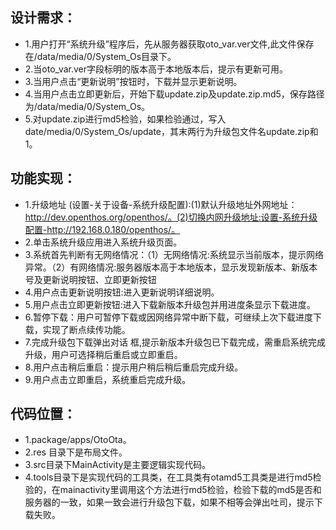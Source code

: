 ## 设计需求：  

  - 1.用户打开“系统升级”程序后，先从服务器获取oto_var.ver文件,此文件保存在/data/media/0/System_Os目录下。
  - 2.当oto_var.ver字段标明的版本高于本地版本后，提示有更新可用。
  - 3.当用户点击“更新说明”按钮时，下载并显示更新说明。
  - 4.当用户点击立即更新后，开始下载update.zip及update.zip.md5，保存路径为/data/media/0/System_Os。
  - 5.对update.zip进行md5检验，如果检验通过，写入date/media/0/System_Os/update，其末两行为升级包文件名update.zip和1。


## 功能实现：

  - 1.升级地址 (设置-关于设备-系统升级配置):(1)默认升级地址外网地址：http://dev.openthos.org/openthos/。(2)切换内网升级地址:设置-系统升级配置-http://192.168.0.180/openthos/。
  - 2.单击系统升级应用进入系统升级页面。
  - 3.系统首先判断有无网络情况：（1）无网络情况:系统显示当前版本，提示网络异常。（2）有网络情况:服务器版本高于本地版本，显示发现新版本、新版本号及更新说明按钮、立即更新按钮
  - 4.用户点击更新说明按钮:进入更新说明详细说明。
  - 5.用户点击立即更新按钮:进入下载新版本升级包并用进度条显示下载进度。 
  - 6.暂停下载：用户可暂停下载或因网络异常中断下载，可继续上次下载进度下载，实现了断点续传功能。 
  - 7.完成升级包下载弹出对话 框,提示新版本升级包已下载完成，需重启系统完成升级，用户可选择稍后重启或立即重启。 
  - 8.用户点击稍后重启：提示用户稍后稍后重启完成升级。
  - 9.用户点击立即重启，系统重启完成升级。


## 代码位置：

  - 1.package/apps/OtoOta。
  - 2.res 目录下是布局文件。
  - 3.src目录下MainActivity是主要逻辑实现代码。
  - 4.tools目录下是实现代码的工具类，在工具类有otamd5工具类是进行md5检验的，在mainactivity里调用这个方法进行md5检验，检验下载的md5是否和服务器的一致，如果一致会进行升级包下载，如果不相等会弹出吐司，提示下载失败。
